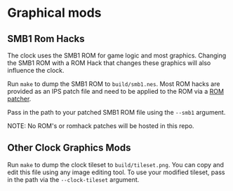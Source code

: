 # Graphical mods

## SMB1 Rom Hacks
The clock uses the SMB1 ROM for game logic and most graphics. Changing the SMB1 ROM with a ROM Hack that changes these graphics will also influence the clock.

Run `make` to dump the SMB1 ROM to `build/smb1.nes`. Most ROM hacks are provided as an IPS patch file and need to be applied to the ROM via a [ROM patcher](https://www.marcrobledo.com/RomPatcher.js/).

Pass in the path to your patched SMB1 ROM file using the `--smb1` argument.

NOTE: No ROM's or romhack patches will be hosted in this repo.

## Other Clock Graphics Mods
Run `make` to dump the clock tileset to `build/tileset.png`. You can copy and edit this file using any image editing tool. To use your modified tileset, pass in the path via the `--clock-tileset` argument.
